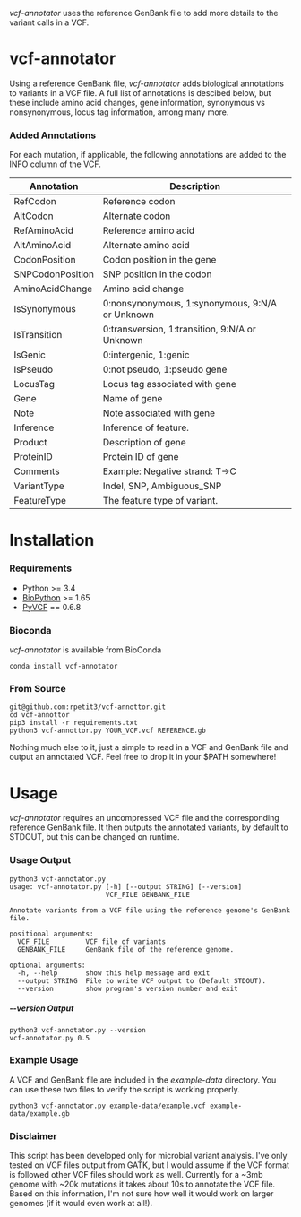 *vcf-annotator* uses the reference GenBank file to add more details to the variant calls in a VCF.

# vcf-annotator
Using a reference GenBank file, *vcf-annotator* adds biological annotations to variants in a VCF file. A full list of annotations is descibed below, but these include amino acid changes, gene information, synonymous vs nonsynonymous, locus tag information, among many more. 

### Added Annotations
For each mutation, if applicable, the following annotations are added to the INFO column of the VCF.

| Annotation | Description |
|------------|-------------|
| RefCodon | Reference codon |
| AltCodon | Alternate codon |
| RefAminoAcid | Reference amino acid |
| AltAminoAcid | Alternate amino acid |
| CodonPosition | Codon position in the gene |
| SNPCodonPosition | SNP position in the codon |
| AminoAcidChange | Amino acid change |
| IsSynonymous | 0:nonsynonymous, 1:synonymous, 9:N/A or Unknown |
| IsTransition | 0:transversion, 1:transition, 9:N/A or Unknown |
| IsGenic | 0:intergenic, 1:genic |
| IsPseudo | 0:not pseudo, 1:pseudo gene |
| LocusTag | Locus tag associated with gene |
| Gene | Name of gene |
| Note | Note associated with gene |
| Inference | Inference of feature. |
| Product | Description of gene |
| ProteinID | Protein ID of gene |
| Comments | Example: Negative strand: T->C |
| VariantType | Indel, SNP, Ambiguous_SNP |
| FeatureType | The feature type of variant. |

# Installation
### Requirements
* Python >= 3.4
* [BioPython](http://biopython.org/) >= 1.65 
* [PyVCF](https://github.com/jamescasbon/PyVCF) == 0.6.8

### Bioconda
*vcf-annotator* is available from BioConda
```
conda install vcf-annotator
```

### From Source
```
git@github.com:rpetit3/vcf-annottor.git
cd vcf-annottor
pip3 install -r requirements.txt
python3 vcf-annottor.py YOUR_VCF.vcf REFERENCE.gb
```

Nothing much else to it, just a simple to read in a VCF and GenBank file and output an annotated VCF. Feel free to drop it in your $PATH somewhere!

# Usage
*vcf-annotator* requires an uncompressed VCF file and the corresponding reference GenBank file. It then outputs the annotated variants, by default to STDOUT, but this can be changed on runtime.

### Usage Output
```
python3 vcf-annotator.py
usage: vcf-annotator.py [-h] [--output STRING] [--version]
                        VCF_FILE GENBANK_FILE

Annotate variants from a VCF file using the reference genome's GenBank file.

positional arguments:
  VCF_FILE         VCF file of variants
  GENBANK_FILE     GenBank file of the reference genome.

optional arguments:
  -h, --help       show this help message and exit
  --output STRING  File to write VCF output to (Default STDOUT).
  --version        show program's version number and exit
```

##### --version Output
```
python3 vcf-annotator.py --version
vcf-annotator.py 0.5
```

### Example Usage
A VCF and GenBank file are included in the *example-data* directory. You can use these two files to verify the script is working properly.
```
python3 vcf-annotator.py example-data/example.vcf example-data/example.gb
```

### Disclaimer
This script has been developed only for microbial variant analysis. I've only tested on VCF files output from GATK, but I would assume if the VCF format is followed other VCF files should work as well. Currently for a ~3mb genome with ~20k mutations it takes about 10s to annotate the VCF file. Based on this information, I'm not sure how well it would work on larger genomes (if it would even work at all!).
  
